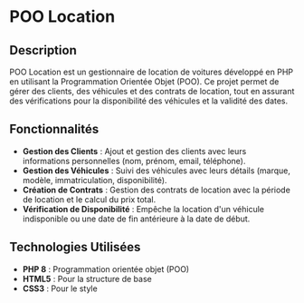 # POO Location

## Description
POO Location est un gestionnaire de location de voitures développé en PHP en utilisant la Programmation Orientée Objet (POO). Ce projet permet de gérer des clients, des véhicules et des contrats de location, tout en assurant des vérifications pour la disponibilité des véhicules et la validité des dates.

## Fonctionnalités
- **Gestion des Clients** : Ajout et gestion des clients avec leurs informations personnelles (nom, prénom, email, téléphone).
- **Gestion des Véhicules** : Suivi des véhicules avec leurs détails (marque, modèle, immatriculation, disponibilité).
- **Création de Contrats** : Gestion des contrats de location avec la période de location et le calcul du prix total.
- **Vérification de Disponibilité** : Empêche la location d'un véhicule indisponible ou une date de fin antérieure à la date de début.

## Technologies Utilisées
- **PHP 8** : Programmation orientée objet (POO)
- **HTML5** : Pour la structure de base
- **CSS3** : Pour le style
